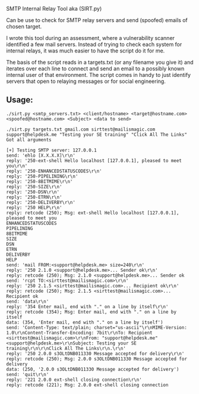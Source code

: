 SMTP Internal Relay Tool aka (SIRT.py)

Can be use to check for SMTP relay servers and send (spoofed) emails of chosen target.

I wrote this tool during an assessment, where a vulnerability scanner identified
a few mail servers. Instead of trying to check each system for internal relays, it was
much easier to have the script do it for me. 

The basis of the script reads in a targets.txt (or any filename you give it) and iterates
over each line to connect and send an email to a possibly known internal user of that 
environment. The script comes in handy to just identify servers that open to relaying messages
or for social engineering.

## Usage:
```
./sirt.py <smtp_servers.txt> <client/hostname> <target@hostname.com> <spoofed@hostname.com> <Subject> <data to send>

./sirt.py targets.txt gmail.com sirttest@mailismagic.com support@helpdesk.me "Testing your SE training" "Click All The Links"
Got all arguments

[+] Testing SMTP server: 127.0.0.1
send: 'ehlo [X.X.X.X]\r\n'
reply: '250-ext-shell Hello localhost [127.0.0.1], pleased to meet you\r\n'
reply: '250-ENHANCEDSTATUSCODES\r\n'
reply: '250-PIPELINING\r\n'
reply: '250-8BITMIME\r\n'
reply: '250-SIZE\r\n'
reply: '250-DSN\r\n'
reply: '250-ETRN\r\n'
reply: '250-DELIVERBY\r\n'
reply: '250 HELP\r\n'
reply: retcode (250); Msg: ext-shell Hello localhost [127.0.0.1], pleased to meet you
ENHANCEDSTATUSCODES
PIPELINING
8BITMIME
SIZE
DSN
ETRN
DELIVERBY
HELP
send: 'mail FROM:<support@helpdesk.me> size=240\r\n'
reply: '250 2.1.0 <support@helpdesk.me>... Sender ok\r\n'
reply: retcode (250); Msg: 2.1.0 <support@helpdesk.me>... Sender ok
send: 'rcpt TO:<sirttest@mailismagic.com>\r\n'
reply: '250 2.1.5 <sirttest@mailismagic.com>... Recipient ok\r\n'
reply: retcode (250); Msg: 2.1.5 <sirttest@mailismagic.com>... Recipient ok
send: 'data\r\n'
reply: '354 Enter mail, end with "." on a line by itself\r\n'
reply: retcode (354); Msg: Enter mail, end with "." on a line by itself
data: (354, 'Enter mail, end with "." on a line by itself')
send: 'Content-Type: text/plain; charset="us-ascii"\r\nMIME-Version: 1.0\r\nContent-Transfer-Encoding: 7bit\r\nTo: Recipient <sirttest@mailismagic.com>\r\nFrom: "support@helpdesk.me" <support@helpdesk.me>\r\nSubject: Testing your SE training\r\n\r\nClick All The Links\r\n.\r\n'
reply: '250 2.0.0 s3OLtDNB011330 Message accepted for delivery\r\n'
reply: retcode (250); Msg: 2.0.0 s3OLtDNB011330 Message accepted for delivery
data: (250, '2.0.0 s3OLtDNB011330 Message accepted for delivery')
send: 'quit\r\n'
reply: '221 2.0.0 ext-shell closing connection\r\n'
reply: retcode (221); Msg: 2.0.0 ext-shell closing connection
```
